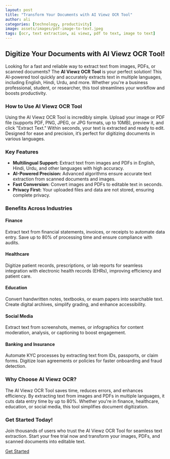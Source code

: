 ```yaml
---
layout: post
title: "Transform Your Documents with AI Viewz OCR Tool"
author: ali
categories: [technology, productivity]
image: assets/images/pdf-image-to-text.jpeg
tags: [ocr, text extraction, ai viewz, pdf to text, image to text]
---
```


## Digitize Your Documents with AI Viewz OCR Tool!

Looking for a fast and reliable way to extract text from images, PDFs, or scanned documents? The **AI Viewz OCR Tool** is your perfect solution! This AI-powered tool quickly and accurately extracts text in multiple languages, including English, Hindi, Urdu, and more. Whether you're a business professional, student, or researcher, this tool streamlines your workflow and boosts productivity.

### How to Use AI Viewz OCR Tool

Using the AI Viewz OCR Tool is incredibly simple. Upload your image or PDF file (supports PDF, PNG, JPEG, or JPG formats, up to 10MB), preview it, and click "Extract Text." Within seconds, your text is extracted and ready to edit. Designed for ease and precision, it’s perfect for digitizing documents in various languages.

### Key Features

* **Multilingual Support:** Extract text from images and PDFs in English, Hindi, Urdu, and other languages with high accuracy.
* **AI-Powered Precision:** Advanced algorithms ensure accurate text extraction from scanned documents and images.
* **Fast Conversion:** Convert images and PDFs to editable text in seconds.
* **Privacy First:** Your uploaded files and data are not stored, ensuring complete privacy.

### Benefits Across Industries

#### Finance
Extract text from financial statements, invoices, or receipts to automate data entry. Save up to 80% of processing time and ensure compliance with audits.

#### Healthcare
Digitize patient records, prescriptions, or lab reports for seamless integration with electronic health records (EHRs), improving efficiency and patient care.

#### Education
Convert handwritten notes, textbooks, or exam papers into searchable text. Create digital archives, simplify grading, and enhance accessibility.

#### Social Media
Extract text from screenshots, memes, or infographics for content moderation, analysis, or captioning to boost engagement.

#### Banking and Insurance
Automate KYC processes by extracting text from IDs, passports, or claim forms. Digitize loan agreements or policies for faster onboarding and fraud detection.

### Why Choose AI Viewz OCR?

The AI Viewz OCR Tool saves time, reduces errors, and enhances efficiency. By extracting text from images and PDFs in multiple languages, it cuts data entry time by up to 80%. Whether you're in finance, healthcare, education, or social media, this tool simplifies document digitization.

### Get Started Today!

Join thousands of users who trust the AI Viewz OCR Tool for seamless text extraction. Start your free trial now and transform your images, PDFs, and scanned documents into editable text.

[Get Started](https://www.aiviewz.com/image-to-text)
